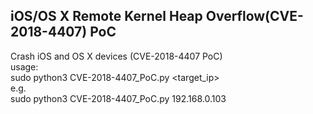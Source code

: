 ## iOS/OS X Remote Kernel Heap Overflow(CVE-2018-4407) PoC

Crash iOS and OS X devices (CVE-2018-4407 PoC)  
    usage:  
        sudo python3 CVE-2018-4407_PoC.py <target_ip>  
    e.g.  
        sudo python3 CVE-2018-4407_PoC.py 192.168.0.103  
